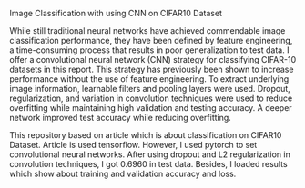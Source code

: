 Image Classification with using CNN on CIFAR10 Dataset

While still traditional neural networks have achieved commendable image classification performance, they have been defined by feature engineering, 
a time-consuming process that results in poor generalization to test data. I offer a convolutional neural network (CNN) strategy for classifying CIFAR-10 datasets 
in this report. This strategy has previously been shown to increase performance without the use of feature engineering. To extract underlying image information, 
learnable filters and pooling layers were used. Dropout, regularization, and variation in convolution techniques were used to reduce overfitting while maintaining 
high validation and testing accuracy. A deeper network improved test accuracy while reducing overfitting.

This repository based on article which is about classification on CIFAR10 Dataset. Article is used tensorflow. However, I used pytorch to set convolutional neural networks. 
After using dropout and L2 regularization in convolution techniques, I got 0.6960 in test data. Besides, I loaded results which show about training and validation 
accuracy and loss.

